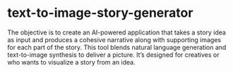 # text-to-image-story-generator
The objective is to create an AI-powered application that takes a story idea as input and produces a cohesive narrative along with supporting images for each part of the story. This tool blends natural language generation and text-to-image synthesis to deliver a picture. It’s designed for creatives or who wants to visualize a story from an idea.
